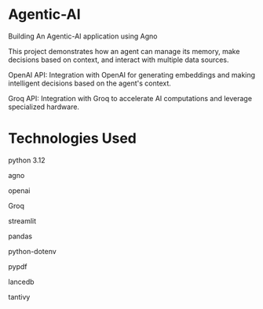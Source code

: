 # Agentic-AI
Building An Agentic-AI application using Agno

This project demonstrates how an agent can manage its memory, make decisions based on context, and interact with multiple data sources.

OpenAI API: Integration with OpenAI for generating embeddings and making intelligent decisions based on the agent's context.

Groq API: Integration with Groq to accelerate AI computations and leverage specialized hardware.

# Technologies Used 
python 3.12

agno

openai

Groq

streamlit

pandas

python-dotenv

pypdf

lancedb

tantivy

